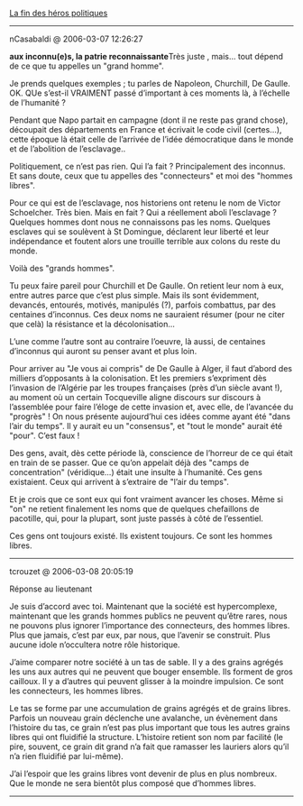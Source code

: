 [La fin des héros politiques](../../../2006/3/la-fin-des-hros-politiques.md)

---
nCasabaldi @ 2006-03-07 12:26:27

**aux inconnu(e)s, la patrie reconnaissante**Très juste , mais... tout dépend de ce que tu appelles un "grand homme".

Je prends quelques exemples ; tu parles de Napoleon, Churchill, De Gaulle. OK. QUe s’est-il VRAIMENT passé d’important à ces moments là, à l’échelle de l’humanité ?

Pendant que Napo partait en campagne (dont il ne reste pas grand chose), découpait des départements en France et écrivait le code civil (certes...), cette époque là était celle de l’arrivée de l’idée démocratique dans le monde et de l’abolition de l’esclavage..

Politiquement, ce n’est pas rien. Qui l’a fait ? Principalement des inconnus. Et sans doute, ceux que tu appelles des "connecteurs" et moi des "hommes libres".

Pour ce qui est de l’esclavage, nos historiens ont retenu le nom de Victor Schoelcher. Très bien. Mais en fait ? Qui a réellement aboli l’esclavage ? Quelques hommes dont nous ne connaissons pas les noms. Quelques esclaves qui se soulèvent à St Domingue, déclarent leur liberté et leur indépendance et foutent alors une trouille terrible aux colons du reste du monde.

Voilà des "grands hommes".

Tu peux faire pareil pour Churchill et De Gaulle. On retient leur nom à eux, entre autres parce que c’est plus simple. Mais ils sont évidemment, devancés, entourés, motivés, manipulés (?), parfois combattus, par des centaines d’inconnus. Ces deux noms ne sauraient résumer (pour ne citer que celà) la résistance et la décolonisation...

L’une comme l’autre sont au contraire l’oeuvre, là aussi, de centaines d’inconnus qui auront su penser avant et plus loin.

Pour arriver au "Je vous ai compris" de De Gaulle à Alger, il faut d’abord des milliers d’opposants à la colonisation. Et les premiers s’expriment dès l’invasion de l’Algérie par les troupes françaises (près d’un siècle avant !), au moment où un certain Tocqueville aligne discours sur discours à l’assemblée pour faire l’éloge de cette invasion et, avec elle, de l’avancée du "progrès" ! On nous présente aujourd’hui ces idées comme ayant été "dans l’air du temps". Il y aurait eu un "consensus", et "tout le monde" aurait été "pour". C’est faux !

Des gens, avait, dès cette période là, conscience de l’horreur de ce qui était en train de se passer. Que ce qu’on appelait déjà des "camps de concentration" (véridique...) était une insulte à l’humanité. Ces gens existaient. Ceux qui arrivent à s’extraire de "l’air du temps".

Et je crois que ce sont eux qui font vraiment avancer les choses. Même si "on" ne retient finalement les noms que de quelques chefaillons de pacotille, qui, pour la plupart, sont juste passés à côté de l’essentiel.

Ces gens ont toujours existé. Ils existent toujours. Ce sont les hommes libres.

---

tcrouzet @ 2006-03-08 20:05:19

Réponse au lieutenant

Je suis d’accord avec toi. Maintenant que la société est hypercomplexe, maintenant que les grands hommes publics ne peuvent qu’être rares, nous ne pouvons plus ignorer l’importance des connecteurs, des hommes libres. Plus que jamais, c’est par eux, par nous, que l’avenir se construit. Plus aucune idole n’occultera notre rôle historique.

J’aime comparer notre société à un tas de sable. Il y a des grains agrégés les uns aux autres qui ne peuvent que bouger ensemble. Ils forment de gros cailloux. Il y a d’autres qui peuvent glisser à la moindre impulsion. Ce sont les connecteurs, les hommes libres.

Le tas se forme par une accumulation de grains agrégés et de grains libres. Parfois un nouveau grain déclenche une avalanche, un évènement dans l’histoire du tas, ce grain n’est pas plus important que tous les autres grains libres qui ont fluidifié la structure. L’histoire retient son nom par facilité (le pire, souvent, ce grain dit grand n’a fait que ramasser les lauriers alors qu’il n’a rien fluidifié par lui-même).

J’ai l’espoir que les grains libres vont devenir de plus en plus nombreux. Que le monde ne sera bientôt plus composé que d’hommes libres.

---

